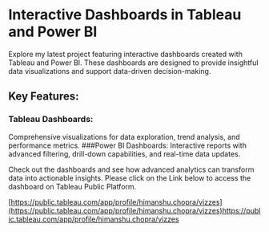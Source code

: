 # Interactive Dashboards in Tableau and Power BI

Explore my latest project featuring interactive dashboards created with Tableau and Power BI. 
These dashboards are designed to provide insightful data visualizations and support data-driven decision-making.

## Key Features:

### Tableau Dashboards: 
Comprehensive visualizations for data exploration, trend analysis, and performance metrics.
###Power BI Dashboards: 
Interactive reports with advanced filtering, drill-down capabilities, and real-time data updates.

Check out the dashboards and see how advanced analytics can transform data into actionable insights.
Please click on the Link below to access the dashboard on Tableau Public Platform. 

[https://public.tableau.com/app/profile/himanshu.chopra/vizzes](https://public.tableau.com/app/profile/himanshu.chopra/vizzes)https://public.tableau.com/app/profile/himanshu.chopra/vizzes
